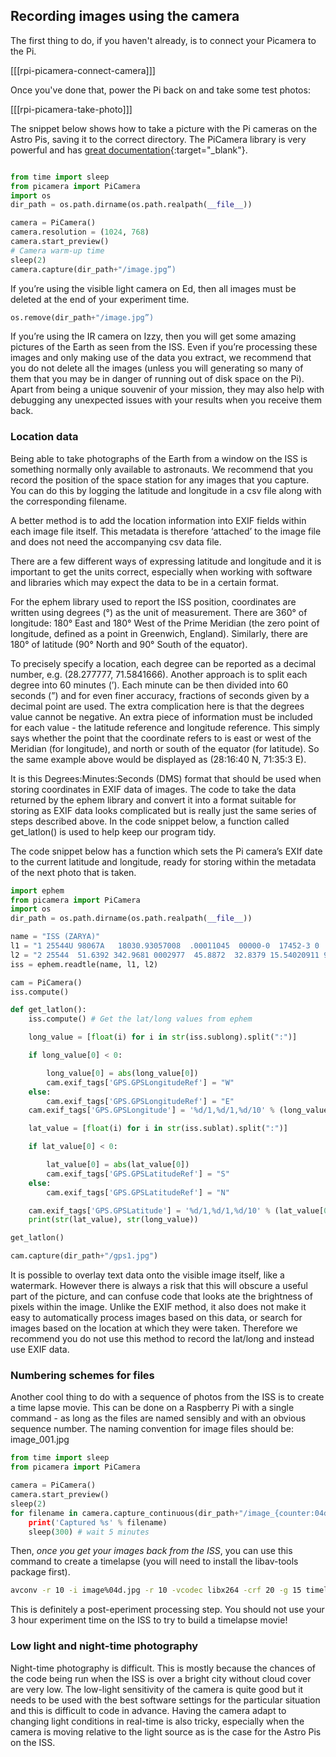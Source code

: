 ## Recording images using the camera

The first thing to do, if you haven't already, is to connect your Picamera to the Pi.

[[[rpi-picamera-connect-camera]]]

Once you've done that, power the Pi back on and take some test photos:

[[[rpi-picamera-take-photo]]]

The snippet below shows how to take a picture with the Pi cameras on the Astro Pis, saving it to the correct directory. The PiCamera library is very powerful and has [great documentation](https://picamera.readthedocs.io/en/latest/){:target="_blank"}.

```python

from time import sleep
from picamera import PiCamera
import os
dir_path = os.path.dirname(os.path.realpath(__file__))

camera = PiCamera()
camera.resolution = (1024, 768)
camera.start_preview()
# Camera warm-up time
sleep(2)
camera.capture(dir_path+"/image.jpg”)

```


If you’re using the visible light camera on Ed, then all images must be deleted at the end of your experiment time.

```python
os.remove(dir_path+"/image.jpg”)

```

If you’re using the IR camera on Izzy, then you will get some amazing pictures of the Earth as seen from the ISS. Even if you’re processing these images and only making use of the data you extract, we recommend that you do not delete all the images (unless you will generating so many of them that you may be in danger of running out of disk space on the Pi). Apart from being a unique souvenir of your mission, they may also help with debugging any unexpected issues with your results when you receive them back.

### Location data
Being able to take photographs of the Earth from a window on the ISS is something normally only available to astronauts. We recommend that you record the position of the space station for any images that you capture. You can do this by logging the latitude and longitude in a csv file along with the corresponding filename.

A better method is to add the location information into EXIF fields within each image file itself. This metadata is therefore ‘attached’ to the image file and does not need the accompanying csv data file.

There are a few different ways of expressing latitude and longitude and it is important to get the units correct, especially when working with software and libraries which may expect the data to be in a certain format.

For the ephem library used to report the ISS position, coordinates are written using degrees (°) as the unit of measurement.  There are 360° of longitude: 180° East and 180° West of the Prime Meridian (the zero point of longitude,  defined as a point in Greenwich, England). Similarly, there are 180° of latitude (90° North and 90° South of the equator).

To precisely specify a location, each degree can be reported as a decimal number, e.g. (28.277777, 71.5841666). Another approach is to split each degree into 60 minutes (’). Each minute can be then divided into 60 seconds (”) and for even finer accuracy, fractions of seconds given by a decimal point are used. The extra complication here is that the degrees value cannot be negative. An extra piece of information must be included for each value - the latitude reference and longitude reference. This simply says whether the point that the coordinate refers to is east or west of the Meridian (for longitude), and north or south of the equator (for latitude). So the same example above would be displayed as (28:16:40 N, 71:35:3 E).

It is this Degrees:Minutes:Seconds (DMS) format that should be used when storing coordinates in EXIF data of images.  The code to take the data returned by the ephem library and convert it into a format suitable for storing as EXIF data looks complicated but is really just the same series of steps described above. In the code snippet below, a function called get_latlon() is used to help keep our program tidy.

The code snippet below has a function  which sets the Pi camera’s EXIf date to the current latitude and longitude, ready for storing within the metadata of the next photo that is taken.  

```python
import ephem
from picamera import PiCamera
import os
dir_path = os.path.dirname(os.path.realpath(__file__))

name = "ISS (ZARYA)"
l1 = "1 25544U 98067A   18030.93057008  .00011045  00000-0  17452-3 0  9997"
l2 = "2 25544  51.6392 342.9681 0002977  45.8872  32.8379 15.54020911 97174"
iss = ephem.readtle(name, l1, l2)

cam = PiCamera()
iss.compute()

def get_latlon():
    iss.compute() # Get the lat/long values from ephem

    long_value = [float(i) for i in str(iss.sublong).split(":")]

    if long_value[0] < 0:

        long_value[0] = abs(long_value[0])
        cam.exif_tags['GPS.GPSLongitudeRef'] = "W"
    else:
        cam.exif_tags['GPS.GPSLongitudeRef'] = "E"
    cam.exif_tags['GPS.GPSLongitude'] = '%d/1,%d/1,%d/10' % (long_value[0], long_value[1], long_value[2]*10)

    lat_value = [float(i) for i in str(iss.sublat).split(":")]

    if lat_value[0] < 0:

        lat_value[0] = abs(lat_value[0])
        cam.exif_tags['GPS.GPSLatitudeRef'] = "S"
    else:
        cam.exif_tags['GPS.GPSLatitudeRef'] = "N"

    cam.exif_tags['GPS.GPSLatitude'] = '%d/1,%d/1,%d/10' % (lat_value[0], lat_value[1], lat_value[2]*10)
    print(str(lat_value), str(long_value))

get_latlon()

cam.capture(dir_path+"/gps1.jpg")
```

It is possible to overlay text data onto the visible image itself, like a watermark. However there is always a risk that this will obscure a useful part of the picture, and can confuse code that looks ate the brightness of pixels within the image. Unlike the EXIF method, it also does not make it easy to automatically process images based on this data, or search for images based on the location at which they were taken. Therefore we recommend you do not use this method to record the lat/long and instead use EXIF data.

### Numbering schemes for files

Another cool thing to do with a sequence of photos from the ISS is to create a time lapse movie. This can be done on a Raspberry Pi with a single command - as long as the files are named sensibly and with an obvious sequence number.  The naming convention for image files should be: image_001.jpg

```python
from time import sleep
from picamera import PiCamera

camera = PiCamera()
camera.start_preview()
sleep(2)
for filename in camera.capture_continuous(dir_path+"/image_{counter:04d}.jpg'):
    print('Captured %s' % filename)
    sleep(300) # wait 5 minutes
```

Then, *once you get your images back from the ISS*,  you can use this command to create a timelapse (you will need to install the libav-tools package first).

```bash
avconv -r 10 -i image%04d.jpg -r 10 -vcodec libx264 -crf 20 -g 15 timelapse.mp4
```
This is definitely a post-eperiment processing step. You should not use your 3 hour experiment time on the ISS to try to build a timelapse movie!

### Low light and night-time photography

Night-time photography is difficult.  This is mostly because the chances of the code being run when the ISS is over a bright city without cloud cover are very low. The low-light sensitivity of the camera is quite good but it needs to be used with the best software settings for the particular situation and this is difficult to code in advance. Having the camera adapt to changing light conditions in real-time is also tricky, especially when the camera is moving relative to the light source as is the case for the Astro Pis on the ISS.
